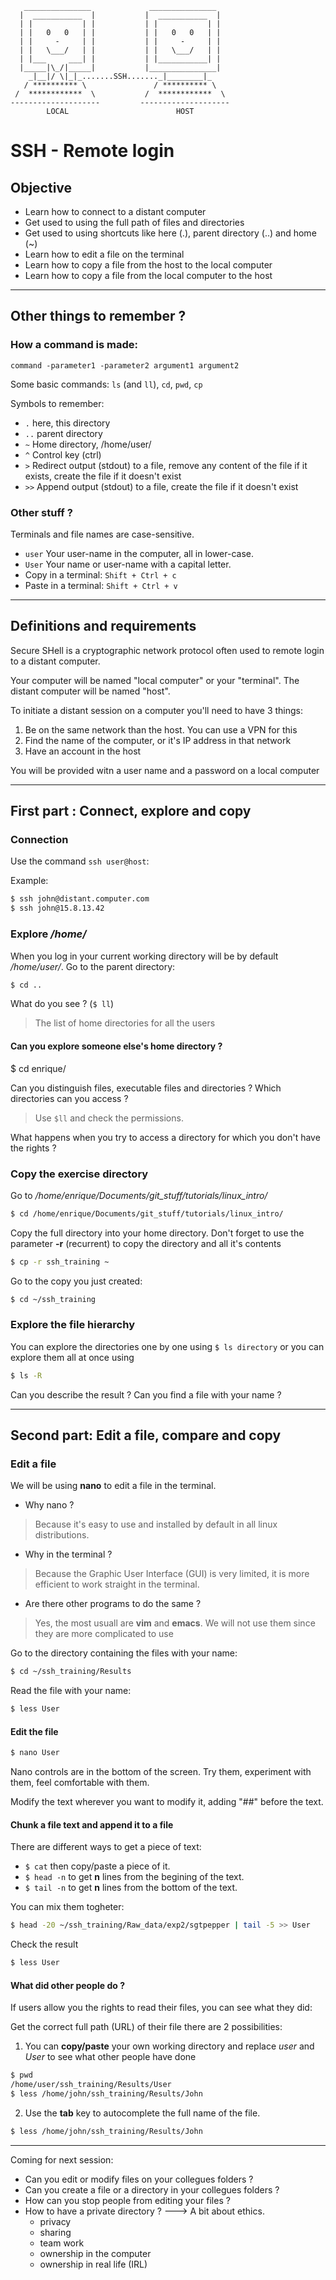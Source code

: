 ```
   _______________             _______________
  |  ___________  |           |  ___________  |
  | |           | |           | |           | |
  | |   0   0   | |           | |   0   0   | |
  | |     -     | |           | |     -     | |
  | |   \___/   | |           | |   \___/   | |
  | |___     ___| |           | |___________| |
  |_____|\_/|_____|           |_______________|
    _|__|/ \|_|_.......SSH......._|________|_
   / ********** \               / ********** \
 /  ************  \           /  ************  \
--------------------         --------------------
        LOCAL                        HOST
```

# SSH - Remote login

## Objective

* Learn how to connect to a distant computer
* Get used to using the full path of files and directories
* Get used to using shortcuts like here (.), parent directory (..) and home (~)
* Learn how to edit a file on the terminal
* Learn how to copy a file from the host to the local computer
* Learn how to copy a file from the local computer to the host

---

## Other things to remember ?

### How a command is made:
```
command -parameter1 -parameter2 argument1 argument2
```

Some basic commands:
`ls` (and `ll`), `cd`, `pwd`, `cp`

Symbols to remember:
* `.` here, this directory
* `..`	parent directory
* `~`	Home directory, /home/user/
* `^`	Control key (ctrl)
* `>`	Redirect output (stdout) to a file, remove any content of the file if it exists, create the file if it doesn't exist
* `>>`	Append output (stdout) to a file, create the file if it doesn't exist



### Other stuff ?

Terminals and file names are case-sensitive.

* `user`  Your user-name in the computer, all in lower-case.
* `User`  Your name or user-name with a capital letter.
* Copy in a terminal:		`Shift + Ctrl + c`
* Paste in a terminal:	`Shift + Ctrl + v`



---

## Definitions and requirements

Secure SHell is a cryptographic network protocol often used to remote login to a distant computer.

Your computer will be named "local computer" or your "terminal".
The distant computer will be named "host".


To initiate a distant session on a computer you'll need to have 3 things:

1. Be on the same network than the host. You can use a VPN for this
2. Find the name of the computer, or it's IP address in that network
3. Have an account in the host

You will be provided witn a user name and a password on a local computer

---

## First part : Connect, explore and copy


### Connection

Use the command `ssh user@host`:

Example:

```bash
$ ssh john@distant.computer.com
$ ssh john@15.8.13.42
```


### Explore */home/*

When you log in your current working directory will be by default */home/user/*.
Go to the parent directory:
```bash
$ cd ..
```

What do you see ? (`$ ll`)
> The list of home directories for all the users

#### Can you explore someone else's home directory ?

$ cd enrique/

Can you distinguish files, executable files and directories ?
Which directories can you access ?
> Use `$ll` and check the permissions.

What happens when you try to access a directory for which you don't have the rights ?



### Copy the exercise directory

Go to */home/enrique/Documents/git_stuff/tutorials/linux_intro/*
```bash
$ cd /home/enrique/Documents/git_stuff/tutorials/linux_intro/
```

Copy the full directory into your home directory.
Don't forget to use the parameter **-r** (recurrent) to copy the directory and all it's contents
```bash
$ cp -r ssh_training ~
```

Go to the copy you just created:

```bash
$ cd ~/ssh_training
```


### Explore the file hierarchy

You can explore the directories one by one using `$ ls directory`
or you can explore them all at once using
```bash
$ ls -R
```

Can you describe the result ?
Can you find a file with your name ?

---


## Second part: Edit a file, compare and copy


### Edit a file

We will be using **nano** to edit a file in the terminal.

* Why nano ?
> Because it's easy to use and installed by default in all linux distributions.

* Why in the terminal ?
> Because the Graphic User Interface (GUI) is very limited, it is more efficient to work straight in the terminal.

* Are there other programs to do the same ?
> Yes, the most usuall are **vim** and **emacs**. We will not use them since they are more complicated to use


Go to the directory containing the files with your name:
```bash
$ cd ~/ssh_training/Results
```

Read the file with your name:
```bash
$ less User
```

#### Edit the file
```bash
$ nano User
```
Nano controls are in the bottom of the screen. Try them, experiment with them, feel comfortable with them.


Modify the text wherever you want to modify it, adding "##" before the text.


#### Chunk a file text and append it to a file

There are different ways to get a piece of text:

* `$ cat` then copy/paste a piece of it.
* `$ head -n` to get **n** lines from the begining of the text.
* `$ tail -n` to get **n** lines from the bottom of the text.

You can mix them togheter:
```bash
$ head -20 ~/ssh_training/Raw_data/exp2/sgtpepper | tail -5 >> User
```
Check the result
```bash
$ less User
```


#### What did other people do ?

If users allow you the rights to read their files, you can see what they did:

Get the correct full path (URL) of their file there are 2 possibilities:



1. You can **copy/paste** your own working directory and replace *user* and *User* to see what other people have done
```bash
$ pwd
/home/user/ssh_training/Results/User
$ less /home/john/ssh_training/Results/John
```

2. Use the **tab** key to autocomplete the full name of the file.
```bash
$ less /home/john/ssh_training/Results/John
```
---

Coming for next session:

- Can you edit or modify files on your collegues folders ?
- Can you create a file or a directory in your collegues folders ?
- How can you stop people from editing your files ?
- How to have a private directory ?
---> A bit about ethics.
	- privacy
	- sharing
	- team work
	- ownership in the computer
	- ownership in real life (IRL)
